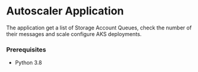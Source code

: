 # Autoscaler Application
The application get a list of Storage Account Queues, check the number of their messages and scale configure AKS deployments.

### Prerequisites

* Python 3.8

